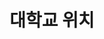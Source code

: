 ---
widget: contact

# This file represents a page section.

headless: false


# Order that this section appears on the page.

weight: 60

title: 대학교 위치

subtitle:

content:
  # Location coordinates

  coordinates:

    latitude: '35.846015'

    longitude: '127.134543'

design:

  columns: '1'
  height: "100px"
  width: "50%" 

---